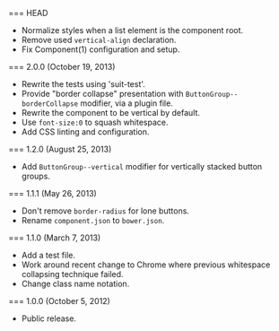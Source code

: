 === HEAD

* Normalize styles when a list element is the component root.
* Remove used `vertical-align` declaration.
* Fix Component(1) configuration and setup.

=== 2.0.0 (October 19, 2013)

* Rewrite the tests using 'suit-test'.
* Provide "border collapse" presentation with `ButtonGroup--borderCollapse` modifier, via a plugin file.
* Rewrite the component to be vertical by default.
* Use `font-size:0` to squash whitespace.
* Add CSS linting and configuration.

=== 1.2.0 (August 25, 2013)

* Add `ButtonGroup--vertical` modifier for vertically stacked button groups.

=== 1.1.1 (May 26, 2013)

* Don't remove `border-radius` for lone buttons.
* Rename `component.json` to `bower.json`.

=== 1.1.0 (March 7, 2013)

* Add a test file.
* Work around recent change to Chrome where previous whitespace collapsing technique failed.
* Change class name notation.

=== 1.0.0 (October 5, 2012)

* Public release.
